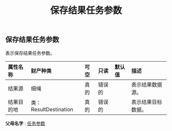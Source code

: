 ﻿---
title: 保存结果任务参数
second_title: Aspose.Cells Cloud Documen
type: docs
url: /zh/specification/model/saveresulttaskparameter/
description: Aspose.Cells 云模型规范：SaveResultTaskParameter。轻松处理 Excel 和其他电子表格文档，具有打开、生成、编辑、拆分、合并、比较和转换等功能
kwords: Excel，Office，电子表格，云 REST API，SaveResultTaskParameter
weight: 50
---
## **保存结果任务参数**

表示保存结果任务参数。

|属性名称|财产种类|可空|只读|默认值|描述|
|:- |:- |:- |:- |:- |:- |
|结果源|细绳|真的|错误的||表示结果数据源。|
|结果目的地|类：ResultDestination|真的|错误的||表示结果目标数据。|

**父母名字** : [任务参数](/specification/model/taskparameter)

